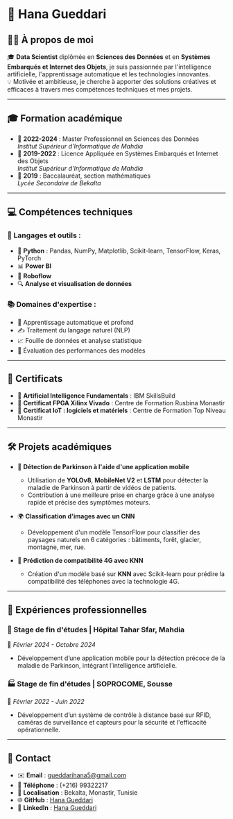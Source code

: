 # 🌟 Hana Gueddari

## 🙋‍♀️ À propos de moi  
🎓 **Data Scientist** diplômée en **Sciences des Données** et en **Systèmes Embarqués et Internet des Objets**, je suis passionnée par l'intelligence artificielle, l'apprentissage automatique et les technologies innovantes.  
💡 Motivée et ambitieuse, je cherche à apporter des solutions créatives et efficaces à travers mes compétences techniques et mes projets.

---

## 🎓 Formation académique  
- 🏫 **2022-2024** : Master Professionnel en Sciences des Données  
  _Institut Supérieur d'Informatique de Mahdia_  
- 🏫 **2019-2022** : Licence Appliquée en Systèmes Embarqués et Internet des Objets  
  _Institut Supérieur d'Informatique de Mahdia_  
- 📘 **2019** : Baccalauréat, section mathématiques  
  _Lycée Secondaire de Bekalta_

---

## 💻 Compétences techniques  
### 🔧 Langages et outils :  
- 🐍 **Python** : Pandas, NumPy, Matplotlib, Scikit-learn, TensorFlow, Keras, PyTorch  
- 📊 **Power BI**  
- 🤖 **Roboflow**  
- 🔍 **Analyse et visualisation de données**

### 📚 Domaines d'expertise :  
- 🤖 Apprentissage automatique et profond  
- ✍️ Traitement du langage naturel (NLP)  
- 📈 Fouille de données et analyse statistique  
- 🧪 Évaluation des performances des modèles  

---

## 📜 Certificats  
- 🏅 **Artificial Intelligence Fundamentals** : IBM SkillsBuild  
- 🏅 **Certificat FPGA Xilinx Vivado** : Centre de Formation Rusbina Monastir  
- 🏅 **Certificat IoT : logiciels et matériels** : Centre de Formation Top Niveau Monastir  

---

## 🛠️ Projets académiques  
- 🚀 **Détection de Parkinson à l'aide d'une application mobile**  
  - Utilisation de **YOLOv8**, **MobileNet V2** et **LSTM** pour détecter la maladie de Parkinson à partir de vidéos de patients.  
  - Contribution à une meilleure prise en charge grâce à une analyse rapide et précise des symptômes moteurs.  

- 🌍 **Classification d'images avec un CNN**  
  - Développement d'un modèle TensorFlow pour classifier des paysages naturels en 6 catégories : bâtiments, forêt, glacier, montagne, mer, rue.  

- 📱 **Prédiction de compatibilité 4G avec KNN**  
  - Création d'un modèle basé sur **KNN** avec Scikit-learn pour prédire la compatibilité des téléphones avec la technologie 4G.  

---

## 🏢 Expériences professionnelles  
### 🏥 Stage de fin d'études | **Hôpital Tahar Sfar, Mahdia**  
📅 _Février 2024 - Octobre 2024_  
- Développement d’une application mobile pour la détection précoce de la maladie de Parkinson, intégrant l’intelligence artificielle.  

### 🏭 Stage de fin d'études | **SOPROCOME, Sousse**  
📅 _Février 2022 - Juin 2022_  
- Développement d’un système de contrôle à distance basé sur RFID, caméras de surveillance et capteurs pour la sécurité et l'efficacité opérationnelle.

---

## 📧 Contact  
- ✉️ **Email** : gueddarihana5@gmail.com  
- 📱 **Téléphone** : (+216) 99322217  
- 📍 **Localisation** : Bekalta, Monastir, Tunisie  
- 🌐 **GitHub** : [Hana Gueddari](https://github.com/hanagueddari)
- 💼 **LinkedIn** : [Hana Gueddari](https://www.linkedin.com/in/hana-gueddari)
